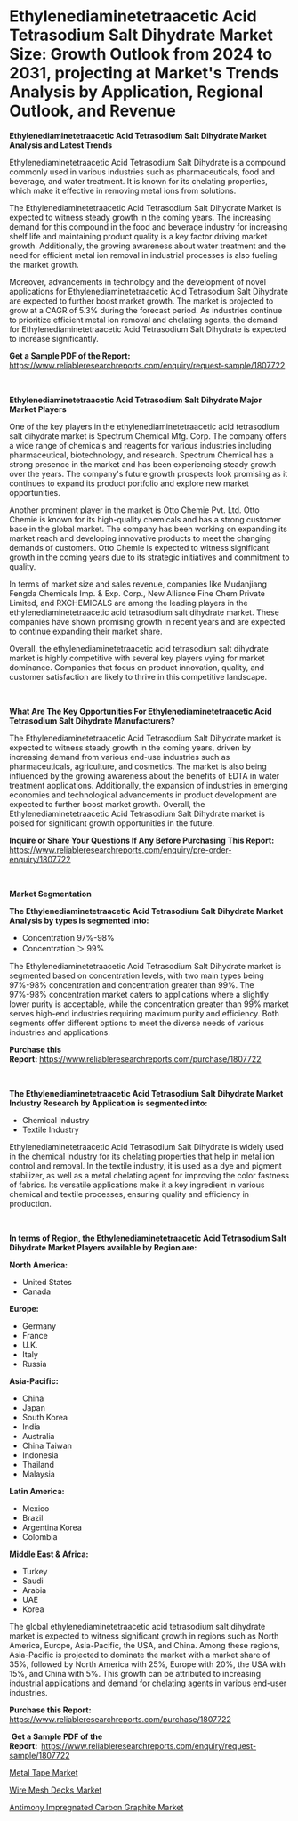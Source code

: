 <p><h1>Ethylenediaminetetraacetic Acid Tetrasodium Salt Dihydrate Market Size: Growth Outlook from 2024 to 2031, projecting at Market's Trends Analysis by Application, Regional Outlook, and Revenue</h1></p><p><strong>Ethylenediaminetetraacetic Acid Tetrasodium Salt Dihydrate Market Analysis and Latest Trends</strong></p>
<p><p>Ethylenediaminetetraacetic Acid Tetrasodium Salt Dihydrate is a compound commonly used in various industries such as pharmaceuticals, food and beverage, and water treatment. It is known for its chelating properties, which make it effective in removing metal ions from solutions.</p><p>The Ethylenediaminetetraacetic Acid Tetrasodium Salt Dihydrate Market is expected to witness steady growth in the coming years. The increasing demand for this compound in the food and beverage industry for increasing shelf life and maintaining product quality is a key factor driving market growth. Additionally, the growing awareness about water treatment and the need for efficient metal ion removal in industrial processes is also fueling the market growth.</p><p>Moreover, advancements in technology and the development of novel applications for Ethylenediaminetetraacetic Acid Tetrasodium Salt Dihydrate are expected to further boost market growth. The market is projected to grow at a CAGR of 5.3% during the forecast period. As industries continue to prioritize efficient metal ion removal and chelating agents, the demand for Ethylenediaminetetraacetic Acid Tetrasodium Salt Dihydrate is expected to increase significantly.</p></p>
<p><strong>Get a Sample PDF of the Report:&nbsp;</strong> <a href="https://www.reliableresearchreports.com/enquiry/request-sample/1807722">https://www.reliableresearchreports.com/enquiry/request-sample/1807722</a></p>
<p>&nbsp;</p>
<p><strong>Ethylenediaminetetraacetic Acid Tetrasodium Salt Dihydrate Major Market Players</strong></p>
<p><p>One of the key players in the ethylenediaminetetraacetic acid tetrasodium salt dihydrate market is Spectrum Chemical Mfg. Corp. The company offers a wide range of chemicals and reagents for various industries including pharmaceutical, biotechnology, and research. Spectrum Chemical has a strong presence in the market and has been experiencing steady growth over the years. The company's future growth prospects look promising as it continues to expand its product portfolio and explore new market opportunities.</p><p>Another prominent player in the market is Otto Chemie Pvt. Ltd. Otto Chemie is known for its high-quality chemicals and has a strong customer base in the global market. The company has been working on expanding its market reach and developing innovative products to meet the changing demands of customers. Otto Chemie is expected to witness significant growth in the coming years due to its strategic initiatives and commitment to quality.</p><p>In terms of market size and sales revenue, companies like Mudanjiang Fengda Chemicals Imp. & Exp. Corp., New Alliance Fine Chem Private Limited, and RXCHEMICALS are among the leading players in the ethylenediaminetetraacetic acid tetrasodium salt dihydrate market. These companies have shown promising growth in recent years and are expected to continue expanding their market share.</p><p>Overall, the ethylenediaminetetraacetic acid tetrasodium salt dihydrate market is highly competitive with several key players vying for market dominance. Companies that focus on product innovation, quality, and customer satisfaction are likely to thrive in this competitive landscape.</p></p>
<p>&nbsp;</p>
<p><strong>What Are The Key Opportunities For Ethylenediaminetetraacetic Acid Tetrasodium Salt Dihydrate Manufacturers?</strong></p>
<p><p>The Ethylenediaminetetraacetic Acid Tetrasodium Salt Dihydrate market is expected to witness steady growth in the coming years, driven by increasing demand from various end-use industries such as pharmaceuticals, agriculture, and cosmetics. The market is also being influenced by the growing awareness about the benefits of EDTA in water treatment applications. Additionally, the expansion of industries in emerging economies and technological advancements in product development are expected to further boost market growth. Overall, the Ethylenediaminetetraacetic Acid Tetrasodium Salt Dihydrate market is poised for significant growth opportunities in the future.</p></p>
<p><strong>Inquire or Share Your Questions If Any Before Purchasing This Report:</strong> <a href="https://www.reliableresearchreports.com/enquiry/pre-order-enquiry/1807722">https://www.reliableresearchreports.com/enquiry/pre-order-enquiry/1807722</a></p>
<p>&nbsp;</p>
<p><strong>Market Segmentation</strong></p>
<p><strong>The Ethylenediaminetetraacetic Acid Tetrasodium Salt Dihydrate Market Analysis by types is segmented into:</strong></p>
<p><ul><li>Concentration 97%-98%</li><li>Concentration ＞ 99%</li></ul></p>
<p><p>The Ethylenediaminetetraacetic Acid Tetrasodium Salt Dihydrate market is segmented based on concentration levels, with two main types being 97%-98% concentration and concentration greater than 99%. The 97%-98% concentration market caters to applications where a slightly lower purity is acceptable, while the concentration greater than 99% market serves high-end industries requiring maximum purity and efficiency. Both segments offer different options to meet the diverse needs of various industries and applications.</p></p>
<p><strong>Purchase this Report:&nbsp;</strong><a href="https://www.reliableresearchreports.com/purchase/1807722">https://www.reliableresearchreports.com/purchase/1807722</a></p>
<p>&nbsp;</p>
<p><strong>The Ethylenediaminetetraacetic Acid Tetrasodium Salt Dihydrate Market Industry Research by Application is segmented into:</strong></p>
<p><ul><li>Chemical Industry</li><li>Textile Industry</li></ul></p>
<p><p>Ethylenediaminetetraacetic Acid Tetrasodium Salt Dihydrate is widely used in the chemical industry for its chelating properties that help in metal ion control and removal. In the textile industry, it is used as a dye and pigment stabilizer, as well as a metal chelating agent for improving the color fastness of fabrics. Its versatile applications make it a key ingredient in various chemical and textile processes, ensuring quality and efficiency in production.</p></p>
<p>&nbsp;</p>
<p><strong>In terms of Region, the Ethylenediaminetetraacetic Acid Tetrasodium Salt Dihydrate Market Players available by Region are:</strong></p>
<p>
    <p> <strong> North America: </strong>
        <ul>
            <li>United States</li>
            <li>Canada</li>
        </ul>
        </p> 
    <p> <strong> Europe: </strong>
        <ul>
            <li>Germany</li>
            <li>France</li>
            <li>U.K.</li>
            <li>Italy</li>
            <li>Russia</li>
        </ul>
        </p> 
    <p> <strong> Asia-Pacific: </strong>
        <ul>
            <li>China</li>
            <li>Japan</li>
            <li>South Korea</li>
            <li>India</li>
            <li>Australia</li>
            <li>China Taiwan</li>
            <li>Indonesia</li>
            <li>Thailand</li>
            <li>Malaysia</li>
        </ul>
        </p> 
    <p> <strong> Latin America: </strong>
        <ul>
            <li>Mexico</li>
            <li>Brazil</li>
            <li>Argentina Korea</li>
            <li>Colombia</li>
        </ul>
        </p> 
    <p> <strong> Middle East & Africa: </strong>
        <ul>
            <li>Turkey</li>
            <li>Saudi</li>
            <li>Arabia</li>
            <li>UAE</li>
            <li>Korea</li>
        </ul>
    </p>
    </p>
<p><p>The global ethylenediaminetetraacetic acid tetrasodium salt dihydrate market is expected to witness significant growth in regions such as North America, Europe, Asia-Pacific, the USA, and China. Among these regions, Asia-Pacific is projected to dominate the market with a market share of 35%, followed by North America with 25%, Europe with 20%, the USA with 15%, and China with 5%. This growth can be attributed to increasing industrial applications and demand for chelating agents in various end-user industries.</p></p>
<p><strong>Purchase this Report: </strong><a href="https://www.reliableresearchreports.com/purchase/1807722">https://www.reliableresearchreports.com/purchase/1807722</a></p>
<p>&nbsp;<strong>Get a Sample PDF of the Report:&nbsp;&nbsp;</strong><a href="https://www.reliableresearchreports.com/enquiry/request-sample/1807722">https://www.reliableresearchreports.com/enquiry/request-sample/1807722</a></p>
<p><strong></strong></p>
<p><p><a href="https://github.com/beatblasta/Market-Research-Report-List-2/blob/main/metal-tape-market.md">Metal Tape Market</a></p><p><a href="https://github.com/shotows/Market-Research-Report-List-1/blob/main/wire-mesh-decks-market.md">Wire Mesh Decks Market</a></p><p><a href="https://github.com/angelajermaine/Market-Research-Report-List-2/blob/main/antimony-impregnated-carbon-graphite-market.md">Antimony Impregnated Carbon Graphite Market</a></p></p>